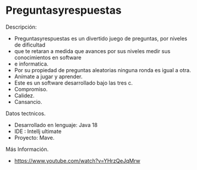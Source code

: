 # Preguntasyrespuestas

Descripción:

* Preguntasyrespuestas es un divertido juego de preguntas, por niveles de dificultad
* que te retaran a medida que avances por sus niveles medir sus conocimientos en software 
* e informatica.
* Por su propiedad de preguntas aleatorias ninguna ronda es igual a otra.
* Anímate a jugar y aprender.
* Este es un software desarrollado bajo las tres c.
* Compromiso.
* Calidez.
* Cansancio.

Datos tectnicos.

* Desarrollado en lenguaje: Java 18
* IDE : Intellj ultimate
* Proyecto: Mave.

Más Información.
* https://www.youtube.com/watch?v=YHrzQeJqMrw
